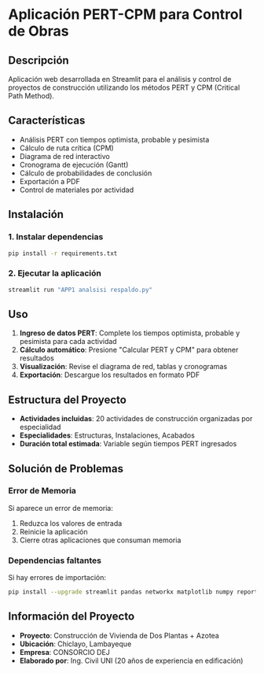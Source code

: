 # Aplicación PERT-CPM para Control de Obras

## Descripción
Aplicación web desarrollada en Streamlit para el análisis y control de proyectos de construcción utilizando los métodos PERT y CPM (Critical Path Method).

## Características
- Análisis PERT con tiempos optimista, probable y pesimista
- Cálculo de ruta crítica (CPM)
- Diagrama de red interactivo
- Cronograma de ejecución (Gantt)
- Cálculo de probabilidades de conclusión
- Exportación a PDF
- Control de materiales por actividad

## Instalación

### 1. Instalar dependencias
```bash
pip install -r requirements.txt
```

### 2. Ejecutar la aplicación
```bash
streamlit run "APP1 analsisi respaldo.py"
```

## Uso

1. **Ingreso de datos PERT**: Complete los tiempos optimista, probable y pesimista para cada actividad
2. **Cálculo automático**: Presione "Calcular PERT y CPM" para obtener resultados
3. **Visualización**: Revise el diagrama de red, tablas y cronogramas
4. **Exportación**: Descargue los resultados en formato PDF

## Estructura del Proyecto
- **Actividades incluidas**: 20 actividades de construcción organizadas por especialidad
- **Especialidades**: Estructuras, Instalaciones, Acabados
- **Duración total estimada**: Variable según tiempos PERT ingresados

## Solución de Problemas

### Error de Memoria
Si aparece un error de memoria:
1. Reduzca los valores de entrada
2. Reinicie la aplicación
3. Cierre otras aplicaciones que consuman memoria

### Dependencias faltantes
Si hay errores de importación:
```bash
pip install --upgrade streamlit pandas networkx matplotlib numpy reportlab Pillow plotly
```

## Información del Proyecto
- **Proyecto**: Construcción de Vivienda de Dos Plantas + Azotea
- **Ubicación**: Chiclayo, Lambayeque
- **Empresa**: CONSORCIO DEJ
- **Elaborado por**: Ing. Civil UNI (20 años de experiencia en edificación) 
